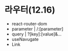 # 라우터(12.16)

- react-router-dom
- parameter | /:[parameter]
- query | ?[key]:[value]&...
- useNavugate
- Link
